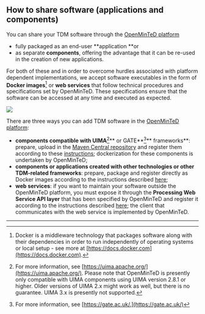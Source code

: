 ## How to share software \(applications and components\)

You can share your TDM software through the [OpenMinTeD platform](https://services.openminted.eu/resourceRegistration/component)

* fully packaged as an end-user **application **or 
* as separate **components**, offering the advantage that it can be re-used in the creation of new applications.

For both of these and in order to overcome hurdles associated with platform dependent implementations, we accept software executables in the form of **Docker images**[^1] or **web services** that follow technical procedures and specifications set by OpenMinTeD. These specifications ensure that the software can be accessed at any time and executed as expected.

![](/assets/4a.png)

There are three ways you can add TDM software in the [OpenMinTeD platform](https://services.openminted.eu/home):

* **components compatible with UIMA**[^2]** or GATE**[^3]** frameworks**: prepare, upload in the [Maven Central repository](http://maven.apache.org) and register them according to these [instructions](//sharing-uima-and-gate-components.md); dockerization for these components is undertaken by OpenMinTeD;
* **components or applications created with other technologies or other TDM-related frameworks**: prepare, package and register directly as Docker images according to the instructions described [here](//sharing-components-as-dockerised-images.md);
* **web services**: if you want to maintain your software outside the OpenMinTeD platform, you must expose it through the **Processing Web Service API layer** that has been specified by OpenMinTeD and register it according to the instructions described [here](//guidelines_for_providers_of_sw_resources/sharing-web-services.md); the client that communicates with the web service is implemented by OpenMinTeD.

---

[^1]: Docker is a middleware technology that packages software along with their dependencies in order to run independently of operating systems or local setup - see more at [https://docs.docker.com](https://docs.docker.com).

[^2]: For more information, see [https://uima.apache.org/](https://uima.apache.org/). Please note that OpenMinTeD is presently only compatible with UIMA components using UIMA version 2.8.1 or higher. Older versions of UIMA 2.x might work as well, but there is no guarantee. UIMA 3.x is presently not supported.

[^3]: For more information, see [https://gate.ac.uk/.](https://gate.ac.uk/)


